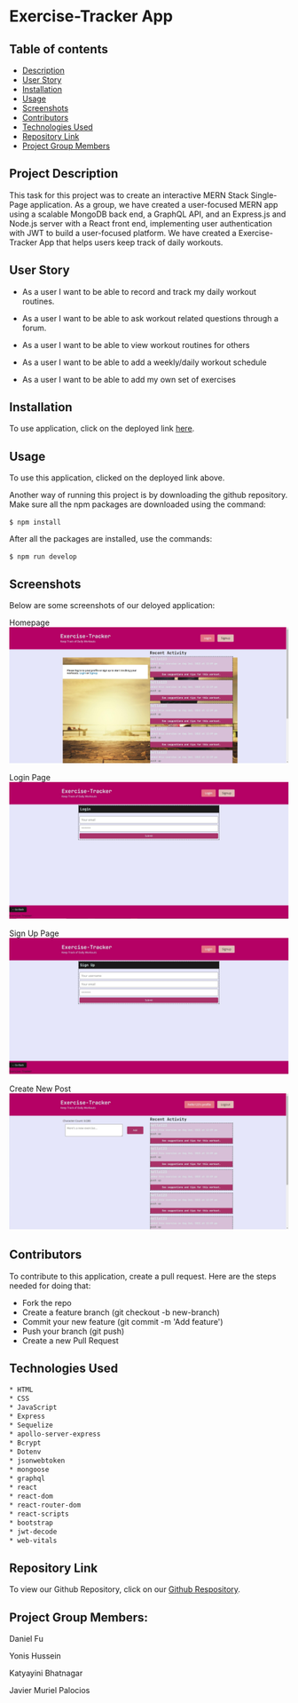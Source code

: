 # Exercise-Tracker App

  ## Table of contents
  - [Description](#Description)
  - [User Story](#User)
  - [Installation](#Installation)
  - [Usage](#Usage)
  - [Screenshots](#Screenshots)
  - [Contributors](#Contributors)
  - [Technologies Used](#Technologies)
  - [Repository Link](#Repository)
  - [Project Group Members](#Project) 

  ## Project Description

  This task for this project was to create an interactive MERN Stack Single-Page application. As a group, we have created a user-focused MERN app using a scalable MongoDB back end, a GraphQL API, and an Express.js and Node.js server with a React front end, implementing user authentication with JWT to build a user-focused platform. We have created a Exercise-Tracker App that helps users keep track of daily workouts. 
  
  ## User Story

  * As a user I want to be able to record and track my daily workout routines. 

  * As a user I want to be able to ask workout related questions through a forum.

  * As a user I want to be able to view workout routines for others

  * As a user I want to be able to add a weekly/daily workout schedule

  * As a user I want to be able to add my own set of exercises

  ## Installation 

  To use application, click on the deployed link <a href="https://secure-inlet-28399.herokuapp.com/">here</a>.
  
  ## Usage

To use this application, clicked on the deployed link above. 

Another way of running this project is by downloading the github repository. Make sure all the npm packages are downloaded using the command: 

`$ npm install`

After all the packages are installed, use the commands:

`$ npm run develop`

 ## Screenshots

 Below are some screenshots of our deloyed application:

 Homepage
![homepage](/assets/images/homepage.jpg)

Login Page
![Login Page](/assets/images/login2.jpg)

Sign Up Page
![Sign Up Page](/assets/images/signup2.jpg)

Create New Post
![Create New Post](/assets/images/new%20post1.jpg)


  ## Contributors

  To contribute to this application, create a pull request.
  Here are the steps needed for doing that:
  - Fork the repo
  - Create a feature branch (git checkout -b new-branch)
  - Commit your new feature (git commit -m 'Add feature')
  - Push your branch (git push)
  - Create a new Pull Request

  ## Technologies Used
    * HTML
    * CSS
    * JavaScript
    * Express
    * Sequelize
    * apollo-server-express
    * Bcrypt
    * Dotenv
    * jsonwebtoken
    * mongoose
    * graphql
    * react
    * react-dom
    * react-router-dom
    * react-scripts
    * bootstrap
    * jwt-decode
    * web-vitals


## Repository Link
To view our Github Repository, click on our <a href="https://github.com/danielfu13/pineapple_juice">Github Respository</a>.

  ## Project Group Members:
Daniel Fu

Yonis Hussein

Katyayini Bhatnagar

Javier Muriel Palocios

